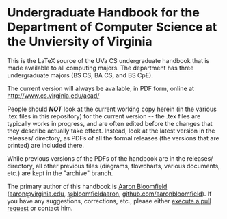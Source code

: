 Undergraduate Handbook for the Department of Computer Science at the Unviersity of Virginia
===========================================================================================

This is the LaTeX source of the UVa CS undergraduate handbook that is made available to all computing majors.  The department has three undergraduate majors (BS CS, BA CS, and BS CpE).

The current version will always be available, in PDF form, online at http://www.cs.virginia.edu/acad/

People should ***NOT*** look at the current working copy herein (in the various .tex files in this repository) for the current version -- the .tex files are typically works in progress, and are often edited before the changes that they describe actually take effect.  Instead, look at the latest version in the releases/ directory, as PDFs of all the formal releases (the versions that are printed) are included there.

While previous versions of the PDFs of the handbook are in the releases/ directory, all other previous files (diagrams, flowcharts, various documents, etc.) are kept in the "archive" branch.

The primary author of this handbook is [Aaron Bloomfield](http://www.cs.virginia.edu/~asb/) (aaron@virginia.edu, [@bloomfieldaaron](https://twitter.com/bloomfieldaaron), [github.com/aaronbloomfield](github.com/aaronbloomfield)).  If you have any suggestions, corrections, etc., please either [execute a pull request](https://help.github.com/articles/using-pull-requests) or contact him.
